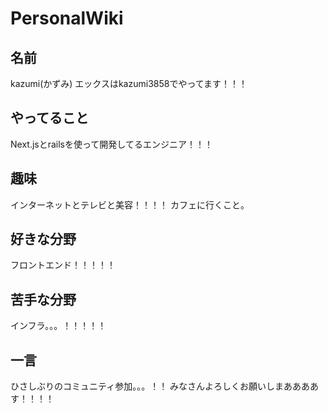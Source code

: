 # PersonalWiki

## 名前
kazumi(かずみ)
エックスはkazumi3858でやってます！！！

## やってること
Next.jsとrailsを使って開発してるエンジニア！！！

## 趣味
インターネットとテレビと美容！！！！
カフェに行くこと。

## 好きな分野
フロントエンド！！！！！

## 苦手な分野
インフラ。。。！！！！！

## 一言
ひさしぶりのコミュニティ参加。。。！！
みなさんよろしくお願いしまああああす！！！！
